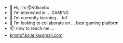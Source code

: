 - 👋 Hi, I’m @K0lumbo
- 👀 I’m interested in ... GAMING
- 🌱 I’m currently learning ... IoT
- 💞️ I’m looking to collaborate on ... best gaming platform
- 📫 How to reach me ...
- krystof.kolar.k@gmail.com
<!---
K0lumbo/K0lumbo is a ✨ special ✨ repository because its `README.md` (this file) appears on your GitHub profile.
You can click the Preview link to take a look at your changes.
--->

